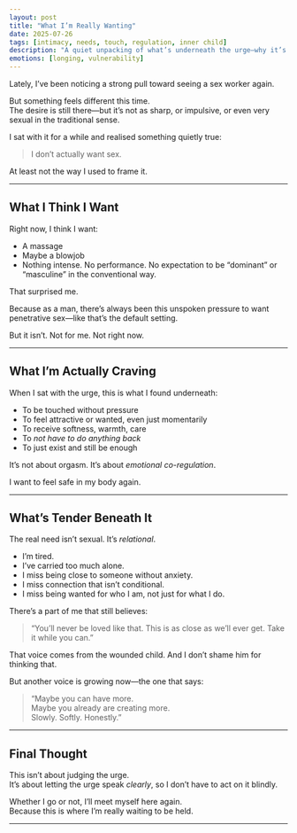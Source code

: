 ```yaml
---
layout: post
title: "What I’m Really Wanting"
date: 2025-07-26
tags: [intimacy, needs, touch, regulation, inner child]
description: "A quiet unpacking of what’s underneath the urge—why it’s not about sex, and what I’m actually craving beneath it."
emotions: [longing, vulnerability]
---
```


Lately, I’ve been noticing a strong pull toward seeing a sex worker again.

But something feels different this time.  
The desire is still there—but it’s not as sharp, or impulsive, or even very sexual in the traditional sense.

I sat with it for a while and realised something quietly true:

> I don’t actually want sex.

At least not the way I used to frame it.

---

## What I Think I Want

Right now, I think I want:
- A massage  
- Maybe a blowjob  
- Nothing intense. No performance. No expectation to be “dominant” or “masculine” in the conventional way.

That surprised me.

Because as a man, there’s always been this unspoken pressure to want penetrative sex—like that’s the default setting.

But it isn’t. Not for me. Not right now.

---

## What I’m Actually Craving

When I sat with the urge, this is what I found underneath:

- To be touched without pressure  
- To feel attractive or wanted, even just momentarily  
- To receive softness, warmth, care  
- To *not have to do anything back*  
- To just exist and still be enough

It’s not about orgasm. It’s about *emotional co-regulation*.

I want to feel safe in my body again.

---

## What’s Tender Beneath It

The real need isn’t sexual. It’s *relational*.

- I’m tired.  
- I’ve carried too much alone.  
- I miss being close to someone without anxiety.  
- I miss connection that isn’t conditional.  
- I miss being wanted for who I am, not just for what I do.

There’s a part of me that still believes:
> “You’ll never be loved like that. This is as close as we’ll ever get. Take it while you can.”

That voice comes from the wounded child. And I don’t shame him for thinking that.

But another voice is growing now—the one that says:
> “Maybe you can have more.  
Maybe you already are creating more.  
Slowly. Softly. Honestly.”

---

## Final Thought

This isn’t about judging the urge.  
It’s about letting the urge speak *clearly*, so I don’t have to act on it blindly.

Whether I go or not, I’ll meet myself here again.  
Because this is where I’m really waiting to be held.


---
